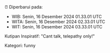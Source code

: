 ⏰ Diperbarui pada:
- WIB: Senin, 16 Desember 2024 01.33.01 UTC
- WITA: Senin, 16 Desember 2024 02.33.01 UTC
- WIT: Senin, 16 Desember 2024 03.33.01 UTC

Kutipan Inspiratif:
"Cant talk, telepathy only!"


Kategori: funny

